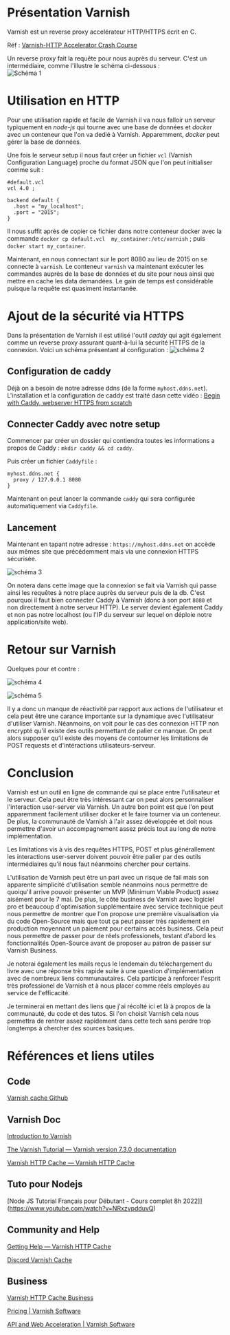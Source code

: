 # Présentation Varnish

Varnish est un reverse proxy accelérateur HTTP/HTTPS écrit en C.

Réf : 
[Varnish-HTTP Accelerator Crash 
Course](https://www.youtube.com/watch?v=-cWs6eoyaLg&list=TLPQMjcwMzIwMjN7Q6E2vZO6Qg&index=2)

Un reverse proxy fait la requête pour nous auprès du 
serveur. C'est un intermédiaire, comme l'illustre le schéma 
ci-dessous :  
![Schéma 1](assets/Varnish_schema.png)


# Utilisation en HTTP

Pour une utilisation rapide et facile de Varnish il va nous 
falloir un serveur typiquement en *node-js* qui tourne avec 
une base de données et *docker* avec un conteneur que l'on va 
dedié à 
Varnish.
Apparemment, *docker* peut gérer la base de données.

Une fois le serveur setup il nous faut créer un fichier `vcl` 
(Varnish Configuration Language) proche du format JSON que 
l'on peut initialiser comme suit : 

```
#default.vcl
vcl 4.0 ;

backend default {
  .host = "my_localhost";
  .port = "2015";
}
```

Il nous suffit après de copier ce fichier dans notre conteneur 
docker avec la commande `docker cp default.vcl 
my_container:/etc/varnish` ; puis `docker start my_container`.

Maintenant, en nous connectant sur le port 8080 au lieu de 
2015 on se connecte à `varnish`. Le conteneur `varnish` va 
maintenant exécuter les commandes auprès de la base de données 
et du site pour nous ainsi que mettre en cache les data 
demandées. 
Le gain de temps est considérable puisque la requête est 
quasiment instantanée.



# Ajout de la sécurité via HTTPS

Dans la présentation de Varnish il est utilisé l'outil *caddy* 
qui agit également comme un reverse proxy assurant quant-à-lui 
la sécurité HTTPS de la connexion. Voici un schéma présentant 
al configuration : 
 ![schéma 2](assets/varnish_https_schema.png)


## Configuration de caddy

Déjà on a besoin de notre adresse ddns (de la forme 
`myhost.ddns.net`).
L'installation et la configuration de caddy est traité dasn 
cette vidéo : 
[Begin with Caddy, webserver HTTPS from scratch](https://www.youtube.com/watch?v=t4naLFSlBpQ)

## Connecter Caddy avec notre setup

Commencer par créer un dossier qui contiendra toutes les 
informations a propos de Caddy : `mkdir caddy && cd caddy`.

Puis créer un fichier `Caddyfile` : 
```
myhost.ddns.net {
  proxy / 127.0.0.1 8080 
}
```

Maintenant on peut lancer la commande `caddy` qui sera 
configurée automatiquement via `Caddyfile`.


## Lancement

Maintenant en tapant notre adresse : `https://myhost.ddns.net` 
on accède aux mêmes site que précédemment mais via une 
connexion HTTPS sécurisée.

![schéma 3](assets/caddy_response_header.png)

On notera dans cette image que la connexion se fait via 
Varnish qui passe ainsi les requêtes à notre place auprès du 
serveur puis de la db. C'est pourquoi il faut bien connecter 
Caddy à Varnish (donc à son port `8080` et non directement à 
notre serveur HTTP). Le server devient également Caddy et non 
pas notre localhost (ou l'IP du serveur sur lequel on déploie 
notre application/site web).


# Retour sur Varnish

Quelques pour et contre : 

![schéma 4](assets/Varnish_pros.png)

![schéma 5](assets/Varnish_cons.png)

Il y a donc un manque de réactivité par rapport aux actions de 
l'utilisateur et cela peut être une carance importante sur la 
dynamique avec l'utilisateur d'utiliser Varnish.
Néanmoins, on voit pour le cas des connexion HTTP non encrypté 
qu'il existe des outils permettant de palier ce manque. On 
peut alors supposer qu'il existe des moyens de contourner les 
limitations de POST requests et d'intéractions 
utilisateurs-serveur.

# Conclusion

Varnish est un outil en ligne de commande qui se place entre 
l'utilisateur et le serveur. Cela peut être très intéressant 
car on peut alors personnaliser l'interaction user-server via 
Varnish. 
Un autre bon point est que l'on peut apparemment facilement 
utiliser docker et le faire tourner via un conteneur. 
De plus, la communauté de Varnish à l'air assez développée et 
doit nous permettre d'avoir un accompagnement assez précis 
tout au long de notre implémentation. 

Les limitations vis à vis des requêtes HTTPS, POST et plus 
générallement les interactions user-server doivent pouvoir 
être palier par des outils intermédiaires qu'il nous faut 
néanmoins chercher pour certains.

L'utilisation de Varnish peut être un pari avec un risque de 
fail mais son apparente simplicité d'utilisation semble 
néanmoins nous permettre de quoiqu'il arrive pouvoir présenter 
un MVP (Minimum Viable Product) assez aisément pour le 7 mai.
De plus, le côté business de Varnish avec logiciel pro et 
beaucoup d'optimisation supplémentaire avec service technique 
peut nous permettre de montrer que l'on propose une première 
visualisation via du code Open-Source mais que tout ça peut 
passer très rapidement en production moyennant un paiement pour 
certains accès business. 
Cela peut nous permettre de passer pour de réels professionels, 
testant d'abord les fonctionnalités Open-Source avant de 
proposer au patron de passer sur Varnish Business. 

Je noterai également les mails reçus le lendemain du 
téléchargement du livre avec une réponse très rapide suite à 
une question d'implémentation avec de nombreux liens 
communautaires. Cela participe à renforcer l'esprit très 
professionel de Varnish et à nous placer comme réels employés 
au service de l'efficacité. 

Je terminerai en mettant des liens que j'ai récolté ici et là à 
propos de la communauté, du code et des tutos. 
Si l'on choisit Varnish cela nous permettra de rentrer assez 
rapidement dans cette tech sans perdre trop longtemps à 
chercher des sources basiques. 




# Références et liens utiles


## Code 
[Varnish cache Github](https://github.com/varnishcache/varnish-cache)

## Varnish Doc
[Introduction to Varnish](https://varnish-cache.org/intro/index.html#intro)

[The Varnish Tutorial — Varnish version 7.3.0 documentation](https://varnish-cache.org/docs/trunk/tutorial/)

[Varnish HTTP Cache — Varnish HTTP Cache](https://varnish-cache.org/)

## Tuto pour Nodejs
[Node JS Tutorial Français pour Débutant - Cours complet 8h 2022]](https://www.youtube.com/watch?v=NRxzvpdduvQ)

## Community and Help
[Getting Help — Varnish HTTP Cache](https://varnish-cache.org/support/index.html)

[Discord Varnish Cache](https://discord.com/invite/EuwdvbZR6d)

## Business
[Varnish HTTP Cache Business](https://varnish-cache.org/business/index.html)

[Pricing | Varnish Software](https://www.varnish-software.com/pricing/)

[API and Web Acceleration | Varnish Software](https://www.varnish-software.com/solutions/http-api-acceleration/)
















